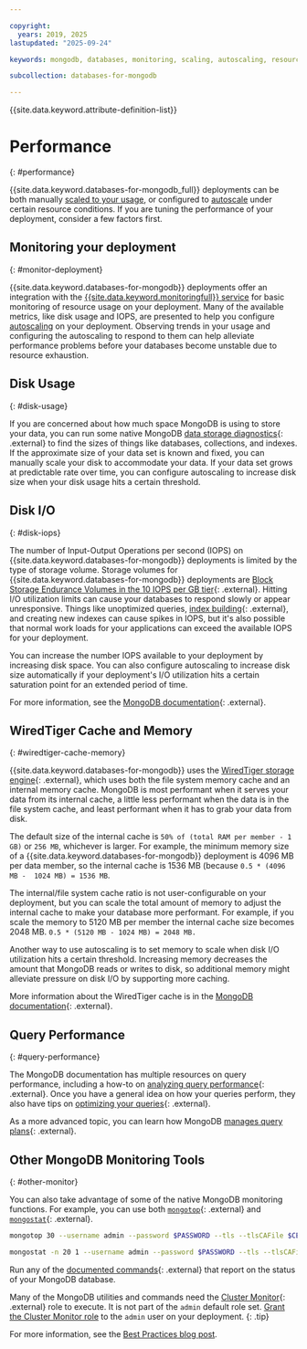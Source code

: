 ```yaml
---

copyright:
  years: 2019, 2025
lastupdated: "2025-09-24"

keywords: mongodb, databases, monitoring, scaling, autoscaling, resources, WiredTiger

subcollection: databases-for-mongodb

---
```


{{site.data.keyword.attribute-definition-list}}

# Performance
{: #performance}

{{site.data.keyword.databases-for-mongodb_full}} deployments can be both manually [scaled to your usage](/docs/databases-for-mongodb?topic=databases-for-mongodb-resources-scaling), or configured to [autoscale](/docs/databases-for-mongodb?topic=databases-for-mongodb-autoscaling) under certain resource conditions. If you are tuning the performance of your deployment, consider a few factors first.

## Monitoring your deployment
{: #monitor-deployment}

{{site.data.keyword.databases-for-mongodb}} deployments offer an integration with the [{{site.data.keyword.monitoringfull}} service](/docs/cloud-databases?topic=cloud-databases-monitoring) for basic monitoring of resource usage on your deployment. Many of the available metrics, like disk usage and IOPS, are presented to help you configure [autoscaling](/docs/databases-for-mongodb?topic=databases-for-mongodb-autoscaling) on your deployment. Observing trends in your usage and configuring the autoscaling to respond to them can help alleviate performance problems before your databases become unstable due to resource exhaustion.

## Disk Usage
{: #disk-usage}

If you are concerned about how much space MongoDB is using to store your data, you can run some native MongoDB [data storage diagnostics](https://docs.mongodb.com/manual/faq/storage/#data-storage-diagnostics){: .external} to find the sizes of things like databases, collections, and indexes. If the approximate size of your data set is known and fixed, you can manually scale your disk to accommodate your data. If your data set grows at predictable rate over time, you can configure autoscaling to increase disk size when your disk usage hits a certain threshold.

## Disk I/O
{: #disk-iops}

The number of Input-Output Operations per second (IOPS) on {{site.data.keyword.databases-for-mongodb}} deployments is limited by the type of storage volume. Storage volumes for {{site.data.keyword.databases-for-mongodb}} deployments are [Block Storage Endurance Volumes in the 10 IOPS per GB tier](/docs/BlockStorage?topic=BlockStorage-orderingBlockStorage){: .external}. Hitting I/O utilization limits can cause your databases to respond slowly or appear unresponsive. Things like unoptimized queries, [index building](https://docs.mongodb.com/manual/core/index-creation/){: .external}, and creating new indexes can cause spikes in IOPS, but it's also possible that normal work loads for your applications can exceed the available IOPS for your deployment.

You can increase the number IOPS available to your deployment by increasing disk space. You can also configure autoscaling to increase disk size automatically if your deployment's I/O utilization hits a certain saturation point for an extended period of time.

For more information, see the [MongoDB documentation](https://docs.mongodb.com/manual/faq/storage/#how-frequently-does-wiredtiger-write-to-disk){: .external}.

## WiredTiger Cache and Memory
{: #wiredtiger-cache-memory}

{{site.data.keyword.databases-for-mongodb}} uses the [WiredTiger storage engine](https://docs.mongodb.com/manual/core/wiredtiger/#memory-use){: .external}, which uses both the file system memory cache and an internal memory cache. MongoDB is most performant when it serves your data from its internal cache, a little less performant when the data is in the file system cache, and least performant when it has to grab your data from disk.

The default size of the internal cache is `50% of (total RAM per member - 1 GB)` or `256 MB`, whichever is larger. For example, the minimum memory size of a {{site.data.keyword.databases-for-mongodb}} deployment is 4096 MB per data member, so the internal cache is 1536 MB (because `0.5 * (4096 MB -  1024 MB) = 1536 MB`.

The internal/file system cache ratio is not user-configurable on your deployment, but you can scale the total amount of memory to adjust the internal cache to make your database more performant. For example, if you scale the memory to 5120 MB per member the internal cache size becomes 2048 MB. `0.5 * (5120 MB - 1024 MB) = 2048 MB.`

Another way to use autoscaling is to set memory to scale when disk I/O utilization hits a certain threshold. Increasing memory decreases the amount that MongoDB reads or writes to disk, so additional memory might alleviate pressure on disk I/O by supporting more caching.

More information about the WiredTiger cache is in the [MongoDB documentation](https://docs.mongodb.com/manual/faq/storage/#to-what-size-should-i-set-the-wiredtiger-internal-cache){: .external}.

## Query Performance
{: #query-performance}

The MongoDB documentation has multiple resources on query performance, including a how-to on [analyzing query performance](https://docs.mongodb.com/manual/tutorial/analyze-query-plan/){: .external}. Once you have a general idea on how your queries perform, they also have tips on [optimizing your queries](https://docs.mongodb.com/manual/core/query-optimization/){: .external}.

As a more advanced topic, you can learn how MongoDB [manages query plans](https://docs.mongodb.com/manual/core/query-plans/){: .external}.

## Other MongoDB Monitoring Tools
{: #other-monitor}

You can also take advantage of some of the native MongoDB monitoring functions. For example, you can use both [`mongotop`](https://docs.mongodb.com/manual/reference/program/mongotop/#bin.mongotop){: .external} and [`mongostat`](https://docs.mongodb.com/manual/reference/program/mongostat/#bin.mongostat){: .external}.

```sh
mongotop 30 --username admin --password $PASSWORD --tls --tlsCAFile $CERTFILE --authenticationDatabase admin --host host1.databases.appdomain.cloud:31712, host2.databases.appdomain.cloud:31712

mongostat -n 20 1 --username admin --password $PASSWORD --tls --tlsCAFile $CERTFILE --authenticationDatabase admin --host host1.databases.appdomain.cloud:31712,host2.databases.appdomain.cloud:31712 --json
```

Run any of the [documented commands](https://docs.mongodb.com/manual/administration/monitoring/#commands){: .external} that report on the status of your MongoDB database.

Many of the MongoDB utilities and commands need the [Cluster Monitor](https://www.mongodb.com/docs/manual/reference/built-in-roles/#mongodb-authrole-clusterMonitor){: .external} role to execute. It is not part of the `admin` default role set. [Grant the Cluster Monitor role](/docs/databases-for-mongodb?topic=databases-for-mongodb-user-management#the-admin-user) to the `admin` user on your deployment.
{: .tip}

For more information, see the [Best Practices blog post](https://www.ibm.com/blog/best-practices-for-mongodb-on-the-ibm-cloud/).
